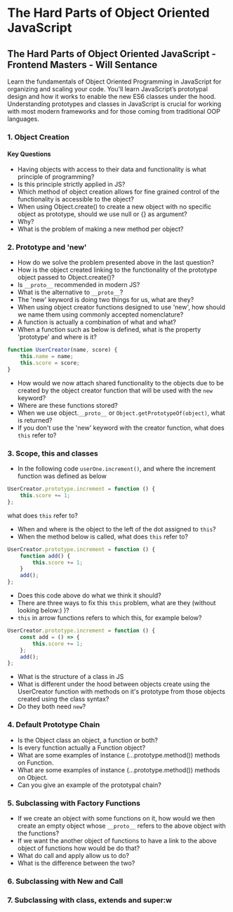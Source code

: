 # The Hard Parts of Object Oriented JavaScript

## The Hard Parts of Object Oriented JavaScript - Frontend Masters - Will Sentance

Learn the fundamentals of Object Oriented Programming in JavaScript for organizing and scaling your code. You'll learn JavaScript’s prototypal design and how it works to enable the new ES6 classes under the hood. Understanding prototypes and classes in JavaScript is crucial for working with most modern frameworks and for those coming from traditional OOP languages.

### 1. Object Creation

#### Key Questions

-   Having objects with access to their data and functionality is what principle of programming?
-   Is this principle strictly applied in JS?
-   Which method of object creation allows for fine grained control of the functionality is accessible to the object?
-   When using Object.create() to create a new object with no specific object as prototype, should we use null or {} as argument?
-   Why?
-   What is the problem of making a new method per object?

### 2. Prototype and 'new'

-   How do we solve the problem presented above in the last question?
-   How is the object created linking to the functionality of the prototype object passed to Object.create()?
-   Is `__proto__` recommended in modern JS?
-   What is the alternative to `__proto__`?
-   The 'new' keyword is doing two things for us, what are they?
-   When using object creator functions designed to use 'new', how should we name them using commonly accepted nomenclature?
-   A function is actually a combination of what and what?
-   When a function such as below is defined, what is the property 'prototype' and where is it?

```javascript
function UserCreator(name, score) {
    this.name = name;
    this.score = score;
}
```

-   How would we now attach shared functionality to the objects due to be created by the object creator function that will be used with the `new` keyword?
-   Where are these functions stored?
-   When we use object.`__proto__` or `Object.getPrototypeOf(object)`, what is returned?
-   If you don't use the 'new' keyword with the creator function, what does `this` refer to?

### 3. Scope, this and classes

-   In the following code `userOne.increment()`, and where the increment function was defined as below

```javascript
UserCreator.prototype.increment = function () {
    this.score += 1;
};
```

what does `this` refer to?

-   When and where is the object to the left of the dot assigned to `this`?
-   When the method below is called, what does `this` refer to?

```javascript
UserCreator.prototype.increment = function () {
    function add() {
        this.score += 1;
    }
    add();
};
```

-   Does this code above do what we think it should?
-   There are three ways to fix this `this` problem, what are they (without looking below:) )?
-   `this` in arrow functions refers to which this, for example below?

```javascript
UserCreator.prototype.increment = function () {
    const add = () => {
        this.score += 1;
    };
    add();
};
```

-   What is the structure of a class in JS
-   What is different under the hood between objects create using the UserCreator function with methods on it's prototype from those objects created using the class syntax?
-   Do they both need `new`?

### 4. Default Prototype Chain

-   Is the Object class an object, a function or both?
-   Is every function actually a Function object?
-   What are some examples of instance (...prototype.method()) methods on Function.
-   What are some examples of instance (...prototype.method()) methods on Object.
-   Can you give an example of the prototypal chain?

### 5. Subclassing with Factory Functions

-   If we create an object with some functions on it, how would we then create an empty object whose `__proto__` refers to the above object with the functions?
-   If we want the another object of functions to have a link to the above object of functions how would be do that?
-   What do call and apply allow us to do?
-   What is the difference between the two?

### 6. Subclassing with New and Call

### 7. Subclassing with class, extends and super:w
